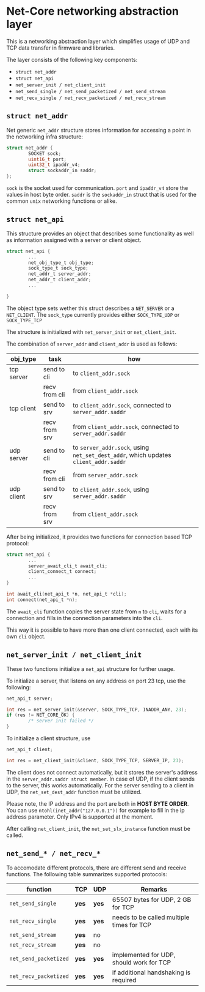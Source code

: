 # Net-Core networking abstraction layer

This is a networking abstraction layer which simplifies usage of UDP and TCP
data transfer in firmware and libraries.

The layer consists of the following key components:

* `struct net_addr`
* `struct net_api`
* `net_server_init / net_client_init`
* `net_send_single / net_send_packetized / net_send_stream`
* `net_recv_single / net_recv_packetized / net_recv_stream`

## `struct net_addr`

Net generic `net_addr` structure stores information for accessing a point in
the networking infra structure:


```C
struct net_addr {
        SOCKET sock;
        uint16_t port;
        uint32_t ipaddr_v4;
        struct sockaddr_in saddr;
};
```

`sock` is the socket used for communication. `port` and `ipaddr_v4` store the
values in host byte order. `saddr` is the `sockaddr_in` struct that is used for
the common `unix` networking functions or alike.

## `struct net_api`

This structure provides an object that describes some functionality as well as
information assigned with a server or client object.

```C
struct net_api {
        ...
        net_obj_type_t obj_type;
        sock_type_t sock_type;
        net_addr_t server_addr;
        net_addr_t client_addr;
        ...

}
```

The object type sets wether this struct describes a `NET_SERVER` or a
`NET_CLIENT`. The `sock_type` currently provides either `SOCK_TYPE_UDP`
or `SOCK_TYPE_TCP`

The structure is initialized with `net_server_init` or `net_client_init`.

The combination of `server_addr` and `client_addr` is used as follows:

| obj_type   | task          |  how                     |
| ---        | ---           | ---                      |
| tcp server | send to cli   |  to `client_addr.sock`   |
|            | recv from cli |  from `client_addr.sock` |
| tcp client | send to srv   |  to `client_addr.sock`, connected to `server_addr.saddr` |
|            | recv from srv |  from `client_addr.sock`, connected to `server_addr.saddr` |
| udp server | send to cli   |  to `server_addr.sock`, using `net_set_dest_addr`, which updates `client_addr.saddr` |
|            | recv from cli |  from `server_addr.sock` |
| udp client | send to srv   |  to `client_addr.sock`, using `server_addr.saddr` |
|            | recv from srv |  from `client_addr.sock` |


After being initialized, it provides two functions for connection based TCP
protocol:

```C
struct net_api {
        ...
        server_await_cli_t await_cli;
        client_connect_t connect;
        ...
}
```

```C
int await_cli(net_api_t *n, net_api_t *cli);
int connect(net_api_t *n);
```

The `await_cli` function copies the server state from `n` to `cli`, waits for
a connection and fills in the connection parameters into the `cli`.

This way it is possible to have more than one client connected, each with its own
`cli` object.


## `net_server_init / net_client_init`

These two functions initialize a `net_api` structure for further usage.

To initialize a server, that listens on any address on port 23 tcp, use the
following:

```C
net_api_t server;

int res = net_server_init(&server, SOCK_TYPE_TCP, INADDR_ANY, 23);
if (res != NET_CORE_OK) {
        /* server init failed */
}
```

To initialize a client structure, use

```C
net_api_t client;

int res = net_client_init(&client, SOCK_TYPE_TCP, SERVER_IP, 23);
```

The client does not connect automatically, but it stores the server's address
in the `server_addr.saddr struct member`.  In case of UDP, if the client sends
to the server, this works automatically. For the server sending to a client in
UDP, the `net_set_dest_addr` function must be utilized.

Please note, the IP address and the port are both in **HOST BYTE ORDER**.
You can use `ntohl(inet_addr("127.0.0.1"))` for example to fill in the ip address
parameter. Only IPv4 is supported at the moment.


After calling `net_client_init`, the `net_set_slx_instance` function must be called.


## `net_send_* / net_recv_*`

To accomodate different protocols, there are different send and receive functions. The following table summarizes supported protocols:

| function              | TCP     | UDP    | Remarks                                   |
| ---                   | ---     | ---    | ---                                       |
| `net_send_single`     | **yes** |**yes** | 65507 bytes for UDP, 2 GB for TCP |
| `net_recv_single`     | **yes** |**yes** | needs to be called multiple times for TCP |
| `net_send_stream`     | **yes** | no     |                                           |
| `net_recv_stream`     | **yes** | no     |                                           |
| `net_send_packetized` | **yes** |**yes** | implemented for UDP, should work for TCP  |
| `net_recv_packetized` | **yes** |**yes** | if additional handshaking is required |


